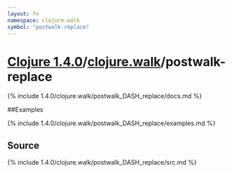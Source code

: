 ```yaml
---
layout: fn
namespace: clojure.walk
symbol: "postwalk-replace"
---
```


# [Clojure 1.4.0](../../)/[clojure.walk](../)/postwalk-replace

{% include 1.4.0/clojure.walk/postwalk_DASH_replace/docs.md %}

##Examples

{% include 1.4.0/clojure.walk/postwalk_DASH_replace/examples.md %}
## Source
{% include 1.4.0/clojure.walk/postwalk_DASH_replace/src.md %}

